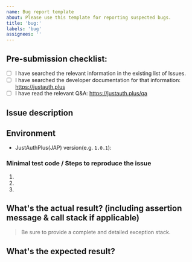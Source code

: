 ```yaml
---
name: Bug report template
about: Please use this template for reporting suspected bugs.
title: 'bug:'
labels: 'bug'
assignees: ''
---
```


## Pre-submission checklist:

- [ ] I have searched the relevant information in the existing list of Issues.
- [ ] I have searched the developer documentation for that information: https://justauth.plus
- [ ] I have read the relevant Q&A: https://justauth.plus/qa

## Issue description

## Environment

- JustAuthPlus(JAP) version(e.g. `1.0.1`): 

### Minimal test code / Steps to reproduce the issue
1.
2.
3.

## What's the actual result? (including assertion message & call stack if applicable)

> Be sure to provide a complete and detailed exception stack.


## What's the expected result?


